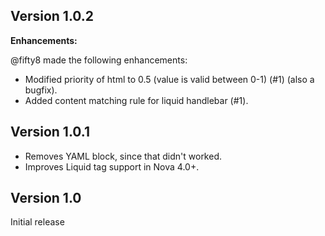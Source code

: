 ## Version 1.0.2

**Enhancements:**

@fifty8 made the following enhancements:

- Modified priority of html to 0.5 (value is valid between 0-1) (#1) (also a bugfix).
- Added content matching rule for liquid handlebar (#1).

## Version 1.0.1

- Removes YAML block, since that didn't worked.
- Improves Liquid tag support in Nova 4.0+.

## Version 1.0

Initial release

